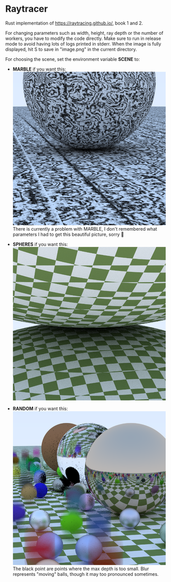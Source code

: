 # Raytracer
Rust implementation of https://raytracing.github.io/, book 1 and 2.

For changing parameters such as width, height, ray depth or the number of workers, you have to modify the code directly.
Make sure to run in release mode to avoid having lots of logs printed in stderr.
When the image is fully displayed, hit S to save in "image.png" in the current directory.

For choosing the scene, set the environment variable **SCENE** to:

* **MARBLE** if you want this:
![A marble sphere on top on a marble plane.](./images/marble.png)
There is currently a problem with MARBLE, I don't remembered what parameters I had to get this beautiful picture, sorry 🥲

* **SPHERES** if you want this:
![Two spheres, one on top of the others, so big you can't see them totally, with a green and white checker texture.](./images/spheres.png)

* **RANDOM** if you want this:
![Three big spheres on a green and white checker-textured plane, the first one is made of glass, the second of metal and the last one of a lambertian material. There are a lot of moving or fixed small lambertian, metal of glass spheres around.](./images/random.png)
The black point are points where the max depth is too small. Blur represents "moving" balls, though it may too pronounced sometimes.
